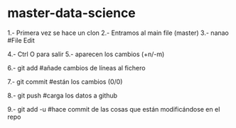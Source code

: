# master-data-science


1.- Primera vez se hace un clon
2.- Entramos al main file (master)
3.- nanao #File Edit

4.- Ctrl O para salir
5.- aparecen los cambios (+n/-m)

6.- git add #añade cambios de líneas al fichero

7.- git commit  #están los cambios (0/0)

8.- git push #carga los datos a github

9.- git add -u  #hace commit de las cosas que están modificándose en el repo


